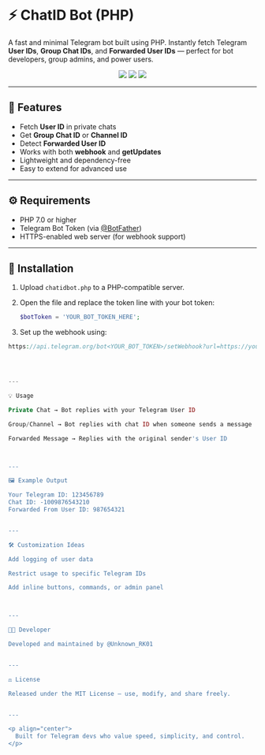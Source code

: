 # ⚡ ChatID Bot (PHP)

A fast and minimal Telegram bot built using PHP. Instantly fetch Telegram **User IDs**, **Group Chat IDs**, and **Forwarded User IDs** — perfect for bot developers, group admins, and power users.

<p align="center">
  <a href="https://www.php.net/"><img src="https://img.shields.io/badge/PHP-7.0%2B-blue.svg?style=flat-square" /></a>
  <a href="https://t.me/Unknown_RK01"><img src="https://img.shields.io/badge/Developer-%40Unknown__RK01-blueviolet?style=flat-square" /></a>
  <a href="https://opensource.org/licenses/MIT"><img src="https://img.shields.io/badge/License-MIT-green.svg?style=flat-square" /></a>
</p>

---

## 🚀 Features

- Fetch **User ID** in private chats  
- Get **Group Chat ID** or **Channel ID**  
- Detect **Forwarded User ID**  
- Works with both **webhook** and **getUpdates**  
- Lightweight and dependency-free  
- Easy to extend for advanced use  

---

## ⚙️ Requirements

- PHP 7.0 or higher  
- Telegram Bot Token (via [@BotFather](https://t.me/BotFather))  
- HTTPS-enabled web server (for webhook support)  

---

## 🔧 Installation

1. Upload `chatidbot.php` to a PHP-compatible server.  
2. Open the file and replace the token line with your bot token:

   ```php
   $botToken = 'YOUR_BOT_TOKEN_HERE';

3. Set up the webhook using:

```php
https://api.telegram.org/bot<YOUR_BOT_TOKEN>/setWebhook?url=https://yourdomain.com/chatidbot.php```




---

💡 Usage

Private Chat → Bot replies with your Telegram User ID

Group/Channel → Bot replies with chat ID when someone sends a message

Forwarded Message → Replies with the original sender's User ID



---

🖼️ Example Output

Your Telegram ID: 123456789
Chat ID: -1009876543210
Forwarded From User ID: 987654321


---

🛠️ Customization Ideas

Add logging of user data

Restrict usage to specific Telegram IDs

Add inline buttons, commands, or admin panel



---

👨‍💻 Developer

Developed and maintained by @Unknown_RK01


---

⚖️ License

Released under the MIT License — use, modify, and share freely.


---

<p align="center">
  Built for Telegram devs who value speed, simplicity, and control.
</p>
